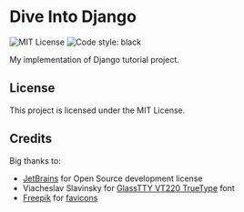 # Dive Into Django
![MIT License](https://img.shields.io/github/license/JustKappaMan/Dive-Into-Django)
![Code style: black](https://img.shields.io/badge/code%20style-black-black)

My implementation of Django tutorial project.
## License
This project is licensed under the MIT License.
## Credits
Big thanks to:
* [JetBrains](https://www.jetbrains.com/community/opensource) for Open Source development license
* Viacheslav Slavinsky for [GlassTTY VT220 TrueType](http://sensi.org/~svo/glasstty/) font
* [Freepik](https://www.flaticon.com/authors/freepik) for [favicons](https://www.flaticon.com/free-icon/binary-code_2742024)